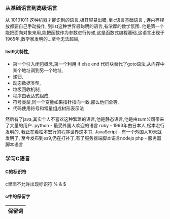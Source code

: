### 从基础语言到高级语言
从 10101011 这种机器才能识别的语言,极其容易出错,
到c语言基础语言 , 连内存释放都要自己手动操作,
到list这种世界最聪明的语言,有浓厚的数学氛围. 他是第一个能把面向对象来用,能把函数作为参数进行传递,这是函数式编程基础,这语言出现于1965年,数学家发明的...至今无法超越,

#### list9大特性,
- 第一个引入闭包概念,第一个利用 if else end 代码块替代了goto语法,从内存中某个地址调到另一个地址,
- 递归,
- 动态数据类型,
- 垃圾回收机制,
- 程序由表达式组成,
- 符号类型,同一个变量如果指针指向一致,那么他们全等,
- 代码使用符号和常量组成树形表示法

然后有了java,其实个人不喜欢这种繁琐的语言,他是静态语言,他是由sum公司带来了大量的用户.
python - 最受外国人欢迎的语言
ruby - 1993年由日本人,松本宏行发明的, 我正在看松本宏行的程序世界这本书.
JavaScript - 有一个外国人10天就发明了,  至今发布到es9,仍在打补丁,有了服务器端脚本语言nodejs
php - 服务器脚本语言


### 学习C语言

#### C的标识符
c里面不允许出现标识符 % & $

#### c中的保留字
| 保留词 | 
|:-:|